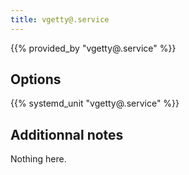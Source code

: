 ```yaml
---
title: vgetty@.service
---
```


{{% provided_by "vgetty@.service" %}}

## Options

{{% systemd_unit "vgetty@.service" %}}

## Additionnal notes

Nothing here.